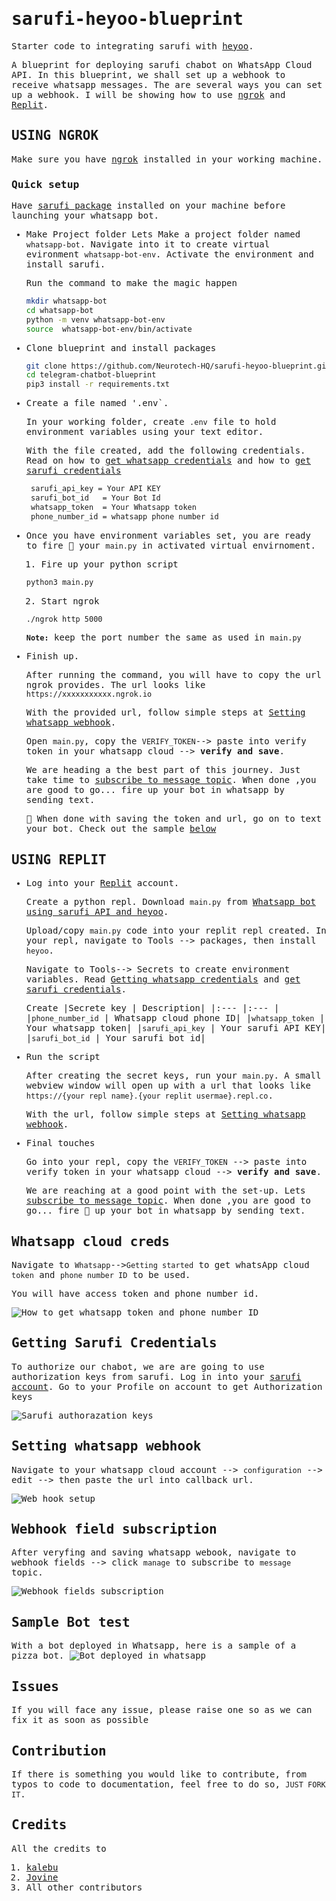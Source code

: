 <samp>

# sarufi-heyoo-blueprint

Starter code to integrating sarufi with [heyoo](https://github.com/Neurotech-HQ/heyoo).

A blueprint for deploying sarufi chabot on WhatsApp Cloud API. In this blueprint, we shall set up a webhook to receive whatsapp messages. The are several ways you can set up a webhook. I will be showing how to use [ngrok](#using-ngrok) and [Replit](#using-replit).

## USING NGROK

Make sure you have [ngrok](https://ngrok.com/) installed in your working machine.

### Quick setup

Have [sarufi package](https://github.com/Neurotech-HQ/sarufi-python-sdk) installed on your machine before launching your whatsapp bot.

- Make Project folder
  Lets Make a project folder named `whatsapp-bot`. Navigate into it to create virtual evironment `whatsapp-bot-env`. Activate the environment and install sarufi.

  Run the command to make the magic happen

  ```bash
  mkdir whatsapp-bot
  cd whatsapp-bot
  python -m venv whatsapp-bot-env
  source  whatsapp-bot-env/bin/activate
  ```

- Clone blueprint and install packages

  ```bash
  git clone https://github.com/Neurotech-HQ/sarufi-heyoo-blueprint.git
  cd telegram-chatbot-blueprint
  pip3 install -r requirements.txt
  ```

- Create a file named '.env`.
  
  In your working folder, create `.env` file to hold environment variables using your text editor.

  With the file created, add the following credentials. Read on how to [get whatsapp credentials](#whatsapp-cloud-creds) and how to [get sarufi credentials](#getting-sarufi-credentials)

  ```bash
   sarufi_api_key = Your API KEY
   sarufi_bot_id   = Your Bot Id
   whatsapp_token  = Your Whatsapp token
   phone_number_id = whatsapp phone number id
  ```

- Once you have environment variables set, you are ready to fire 🚀 your `main.py` in activated virtual envirnoment.

  1. Fire up your python script
  
  ```bash
  python3 main.py
  ```
  
  2. Start ngrok

  ```bash
  ./ngrok http 5000
  ```

  **`Note:`** keep the port number the same as used in `main.py`

- Finish up.
  
  After running the command, you will have to copy the url ngrok provides. The url looks like `https://xxxxxxxxxxx.ngrok.io`

  With the provided url, follow simple steps at [Setting whatsapp webhook](#setting-whatsapp-webhook).

  Open `main.py`, copy the `VERIFY_TOKEN`--> paste into verify token in your whatsapp cloud --> **verify and save**.

  We are heading a the best part of this journey. Just take time to [subscribe to message topic](#webhook-field-subscription).
  When done ,you are good to go... fire up your bot in whatsapp by sending text.

  🏁 When done with saving the token and url, go on to text your bot. Check out the sample [below](#sample-bot-test)

## USING REPLIT

- Log into your [Replit](https://replit.com/) account.

  Create a python repl. Download `main.py` from [Whatsapp bot using sarufi API and heyoo](https://replit.com/@neurotechafrica/sarufi-heyoo-blueprint).

  Upload/copy `main.py` code into your replit repl created. In your repl, navigate to Tools --> packages, then install `heyoo`.

  Navigate to Tools--> Secrets to create environment variables. Read [Getting whatsapp credentials](#whatsapp-cloud-creds) and [get sarufi credentials](#getting-sarufi-credentials).

  Create
  |Secrete key | Description|
  |:--- |:--- |
  |`phone_number_id` | Whatsapp cloud phone ID|
  |`whatsapp_token` | Your whatsapp token|
  |`sarufi_api_key` | Your sarufi API KEY|
  |`sarufi_bot_id` | Your sarufi bot id|

- Run the script

  After creating the secret keys, run your `main.py`. A small webview window will open up with a url that looks like `https://{your repl name}.{your replit usermae}.repl.co`.

  With the url, follow simple steps at [Setting whatsapp webhook](#setting-whatsapp-webhook).

- Final touches

  Go into your repl, copy the `VERIFY_TOKEN` --> paste into verify token in your whatsapp cloud --> **verify and save**.

  We are reaching at a good point with the set-up. Lets [subscribe to message topic](#webhook-field-subscription).
  When done ,you are good to go... fire 🚀 up your bot in whatsapp by sending text.

## Whatsapp cloud creds

Navigate to `Whatsapp`-->`Getting started` to get whatsApp cloud `token` and `phone number ID` to be used.

You will have access token and phone number id.

![How to get whatsapp token and phone number ID](./img/get_whatsapp_token.png)

## Getting Sarufi Credentials

To authorize our chabot, we are are going to use authorization keys from sarufi. Log in into your [sarufi account](https://sarufi.io). Go to your Profile on account to get Authorization keys

![Sarufi authorazation keys](./img/sarufi_authorization.png)

## Setting whatsapp webhook

Navigate to your whatsapp cloud account --> `configuration` --> edit --> then paste the url into callback url.

![Web hook setup](./img/webhook_setup.png)

## Webhook field subscription

After veryfing and saving whatsapp webook, navigate to webhook fields --> click `manage` to subscribe to `message` topic.

![Webhook fields subscription](./img/webhook_subscription.png)

## Sample Bot test

With a bot deployed in Whatsapp, here is a sample of a pizza bot.
![Bot deployed in whatsapp](./img/sample.gif)

## Issues

If you will face any issue, please raise one so as we can fix it as soon as possible

## Contribution

If there is something you would like to contribute, from typos to code to documentation, feel free to do so, `JUST FORK IT`.

## Credits

All the credits to

1. [kalebu](https://github.com/Kalebu/)
2. [Jovine](https://github.com/jovyinny/)
3. All other contributors

</samp>
